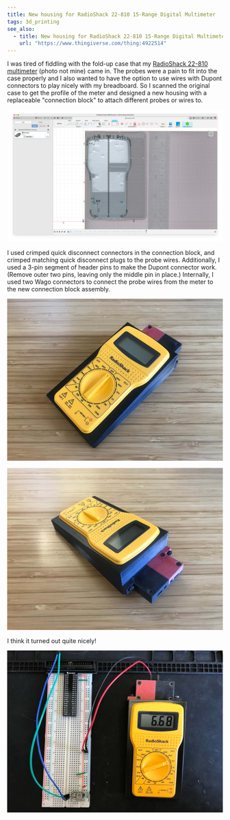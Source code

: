 ```yaml
---
title: New housing for RadioShack 22-810 15-Range Digital Multimeter
tags: 3d_printing
see_also:
  - title: New housing for RadioShack 22-810 15-Range Digital Multimeter on Thingiverse
    url: "https://www.thingiverse.com/thing:4922514"
---
```


I was tired of fiddling with the fold-up case that my [RadioShack 22-810 multimeter][flickr] (photo not mine) came in. The probes were a pain to fit into the case  properly and I also wanted to have the option to use wires with Dupont connectors to play nicely with my breadboard. So I scanned the original case to get the profile of the meter and designed a new housing with a replaceable "connection block" to attach different probes or wires to.

![Screenshot of Autodesk Fusion 360 showing a traced profile of the meter overlaid on a photographic scan next to a ruler for scale](/assets/new-housing-for-radioshack-22-810-15-range-digital-multimeter-screenshot.jpg)

I used crimped quick disconnect connectors in the connection block, and crimped matching quick disconnect plugs to the probe wires.  Additionally, I used a 3-pin segment of header pins to make the Dupont connector work. (Remove outer two pins, leaving only the middle pin in place.) Internally, I used two Wago connectors to connect the probe wires from the meter to the new connection block assembly.

![Front of assembled meter](/assets/new-housing-for-radioshack-22-810-15-range-digital-multimeter-front.jpg)

![Back of assembled meter](/assets/new-housing-for-radioshack-22-810-15-range-digital-multimeter-back.jpg)

I think it turned out quite nicely!

![Meter being used with a breadboard showing a measured DC voltage of 6.68](/assets/new-housing-for-radioshack-22-810-15-range-digital-multimeter-final.jpg)

[flickr]: https://www.flickr.com/photos/120116853@N05/25038817125/in/photostream/
